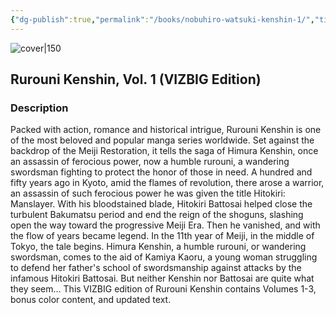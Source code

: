 ```yaml
---
{"dg-publish":true,"permalink":"/books/nobuhiro-watsuki-kenshin-1/","title":"\"Rurouni Kenshin, Vol. 1","tags":["Fantasy","manga"]}
---
```




![cover|150](http://books.google.com/books/content?id=Kp5LvQEACAAJ&printsec=frontcover&img=1&zoom=1&source=gbs_api)

## Rurouni Kenshin, Vol. 1 (VIZBIG Edition)

### Description

Packed with action, romance and historical intrigue, Rurouni Kenshin is one of the most beloved and popular manga series worldwide. Set against the backdrop of the Meiji Restoration, it tells the saga of Himura Kenshin, once an assassin of ferocious power, now a humble rurouni, a wandering swordsman fighting to protect the honor of those in need. A hundred and fifty years ago in Kyoto, amid the flames of revolution, there arose a warrior, an assassin of such ferocious power he was given the title Hitokiri: Manslayer. With his bloodstained blade, Hitokiri Battosai helped close the turbulent Bakumatsu period and end the reign of the shoguns, slashing open the way toward the progressive Meiji Era. Then he vanished, and with the flow of years became legend. In the 11th year of Meiji, in the middle of Tokyo, the tale begins. Himura Kenshin, a humble rurouni, or wandering swordsman, comes to the aid of Kamiya Kaoru, a young woman struggling to defend her father's school of swordsmanship against attacks by the infamous Hitokiri Battosai. But neither Kenshin nor Battosai are quite what they seem... This VIZBIG edition of Rurouni Kenshin contains Volumes 1-3, bonus color content, and updated text.
```